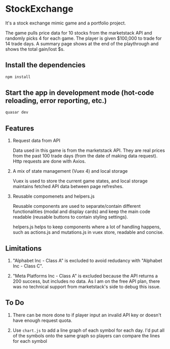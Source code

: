 # StockExchange

It's a stock exchange mimic game and a portfolio project.

The game pulls price data for 10 stocks from the marketstack API and randomly picks 4 for each game. The player is given $100,000 to trade for 14 trade days. A summary page shows at the end of the playthrough and shows the total gain/lost $s.

## Install the dependencies
```bash
npm install
```

## Start the app in development mode (hot-code reloading, error reporting, etc.)
```bash
quasar dev
```

## Features
1. Request data from API

    Data used in this game is from the marketstack API. They are real prices from the past 100 trade days (from the date of making data request). Http requests are done with Axios.

2. A mix of state management (Vuex 4) and local storage

    Vuex is used to store the current game states, and local storage maintains fetched API data between page refreshes.

3. Reusable compomenets and helpers.js

    Reusable components are used to separate/contain different functionalities (modal and display cards) and keep the main code readable (reusable buttons to contain styling settings).

    helpers.js helps to keep components where a lot of handling happens, such as actions.js and mutations.js in vuex store, readable and concise.

## Limitations
1. "Alphabet Inc - Class A" is excluded to avoid redudancy with "Alphabet Inc - Class C".

2. "Meta Platforms Inc - Class A" is excluded because the API returns a 200 success, but includes no data. As I am on the free API plan, there was no technical support from marketstack's side to debug this issue.

## To Do
1. There can be more done to if player input an invalid API key or doesn't have enough request quota.

2. Use `chart.js` to add a line graph of each symbol for each day. I'd put all of the symbols onto the same graph so players can compare the lines for each symbol
